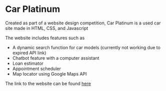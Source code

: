 # Car Platinum
Created as part of a website design competition, Car Platinum is a used car site made in HTML, CSS, and Javascript

The website includes features such as
* A dynamic search function for car models (currently not working due to expired API link)
* Chatbot feature with a computer assistant
* Loan estimator
* Appointment scheduler
* Map locator using Google Maps API

The link to the website can be found [here](https://carplatinum.netlify.app)